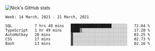 ![Nick's GitHub stats](https://github-readme-stats.vercel.app/api?username=nickdark&theme=vue&show_icons=true)


<!--START_SECTION:waka-->
```text
Week: 14 March, 2021 - 21 March, 2021

SQL          7 hrs 40 mins   ██████████████████░░░░░░░   72.04 % 
TypeScript   1 hr 49 mins    ████▒░░░░░░░░░░░░░░░░░░░░   17.20 % 
AutoHotkey   20 mins         ▓░░░░░░░░░░░░░░░░░░░░░░░░   03.25 % 
CSS          17 mins         ▓░░░░░░░░░░░░░░░░░░░░░░░░   02.73 % 
Bash         13 mins         ▓░░░░░░░░░░░░░░░░░░░░░░░░   02.16 % 
```
<!--END_SECTION:waka-->

<!--
**nickdark/nickdark** is a ✨ _special_ ✨ repository because its `README.md` (this file) appears on your GitHub profile.

Here are some ideas to get you started:

- 🔭 I’m currently working on ...
- 🌱 I’m currently learning ...
- 👯 I’m looking to collaborate on ...
- 🤔 I’m looking for help with ...
- 💬 Ask me about ...
- 📫 How to reach me: ...
- 😄 Pronouns: ...
- ⚡ Fun fact: ...
-->
